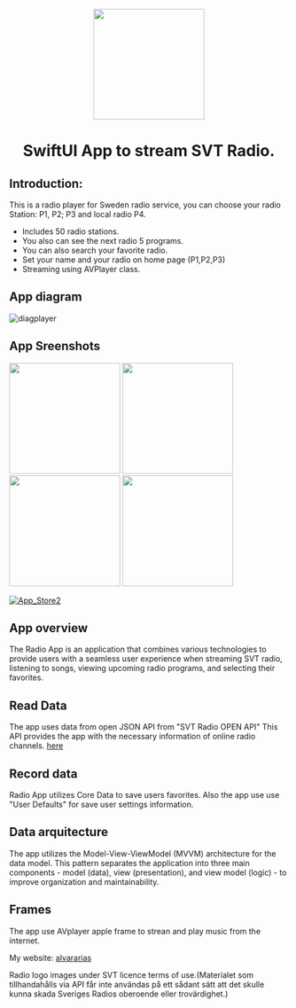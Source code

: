 
<p align="center">
  <img src="https://user-images.githubusercontent.com/7523384/121326895-3ffc6800-c913-11eb-842f-62ff6dd24591.png"  width="200">
  <h1 align="center">SwiftUI App to stream SVT Radio.</h1>
</p>

## Introduction: 
This is a radio player for Sweden radio service,  you can choose your radio Station: P1, P2; P3 and local radio P4.
- Includes 50 radio stations.
- You also can see the next radio 5 programs. 
- You can also search your favorite radio.
- Set your name and your radio on home page (P1,P2,P3)
- Streaming using AVPlayer class.

## App diagram 

![diagplayer](https://user-images.githubusercontent.com/7523384/211632933-773b4920-5546-4fa4-bac0-233724276fd0.png)

## App Sreenshots 
<p align="left">
  <img src="https://user-images.githubusercontent.com/7523384/211545478-6bff4e7f-8889-4ff3-a15d-8cdc6e7b3516.png"  width="200">
  <img src="https://user-images.githubusercontent.com/7523384/211545643-c1f57a91-5c05-40ec-ad65-d8598a09237f.png"  width="200">
  <img src="https://user-images.githubusercontent.com/7523384/211545768-d44d2897-ac24-4968-b47d-588f3cb4145d.png" width="200">
  <img src="https://user-images.githubusercontent.com/7523384/211546414-0c077829-953f-4dfb-8dd0-eeed07d9c815.png"  width="200">
</p>



[![App_Store2](https://user-images.githubusercontent.com/7523384/212071129-1d9c5f09-f073-4c20-871f-a0697635f475.png)](https://apps.apple.com/us/app/itunes-connect/id376771144)

## App overview 
The Radio App is an application that combines various technologies to provide users with a seamless user experience when streaming SVT radio, listening to songs, viewing upcoming radio programs, and selecting their favorites. 

## Read Data
The app uses data from open JSON API from "SVT Radio OPEN API" 
This API provides the app with the necessary information of online radio channels. [here](https://sverigesradio.se/oppetapi)

## Record data
Radio App utilizes Core Data to save users favorites. 
Also the app use use "User Defaults" for save user settings information.

## Data arquitecture
The app utilizes the Model-View-ViewModel (MVVM) architecture for the data model.
This pattern separates the application into three main components - model (data), view (presentation), and view model (logic) - to improve organization and maintainability. 

## Frames
The app use AVplayer apple frame to strean and play music from the internet.



My website:  [alvararias](https://alvararias.se/portfolio)

Radio logo images under SVT licence terms of use.(Materialet som tillhandahålls via API får inte användas på ett sådant sätt att det skulle kunna skada Sveriges Radios oberoende eller trovärdighet.)



